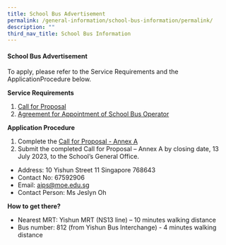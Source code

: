 ```yaml
---
title: School Bus Advertisement
permalink: /general-information/school-bus-information/permalink/
description: ""
third_nav_title: School Bus Information
---
```

#### School Bus Advertisement

To apply, please refer to the Service Requirements and the ApplicationProcedure below.

**Service Requirements**
1. [Call for Proposal](/files/bus%20call%20for%20proposal%202023.pdf)
2. [Agreement for Appointment of School Bus Operator](/files/bus%20agreement%20for%20appointment%20of%20school%20bus%20operator%202023.pdf)



**Application Procedure**
1. Complete the [Call for Proposal - Annex A](/files/bus%20call%20for%20proposal%20annex%20a%202023.pdf)
2. Submit the completed Call for Proposal – Annex A by closing date, 13 July 2023, to the School’s General Office.
* Address:  10 Yishun Street 11 Singapore 768643
* Contact No:  67592906
* Email: aips@moe.edu.sg
* Contact Person: Ms Jeslyn Oh


**How to get there?**
* Nearest MRT: Yishun MRT (NS13 line) – 10 minutes walking distance
* Bus number: 812 (from Yishun Bus Interchange) - 4 minutes walking distance